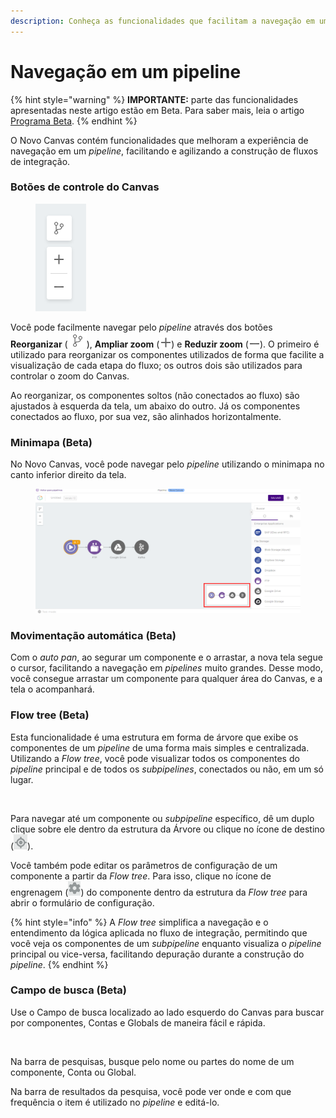```yaml
---
description: Conheça as funcionalidades que facilitam a navegação em um pipeline.
---
```


# Navegação em um pipeline

{% hint style="warning" %}
**IMPORTANTE:** parte das funcionalidades apresentadas neste artigo estão em Beta. Para saber mais, leia o artigo [Programa Beta](../../geral/programa-beta.md).
{% endhint %}

O Novo Canvas contém funcionalidades que melhoram a experiência de navegação em um _pipeline_, facilitando e agilizando a construção de fluxos de integração.

### Botões de controle do Canvas <a href="#h_b1362a896d" id="h_b1362a896d"></a>

<figure><img src="../../.gitbook/assets/image4 (1).png" alt=""><figcaption></figcaption></figure>

Você pode facilmente navegar pelo _pipeline_ através dos botões **Reorganizar** (![](<../../.gitbook/assets/image3 (2) (1).png>)), **Ampliar zoom** (![](<../../.gitbook/assets/image1 (2) (2).png>)) e **Reduzir zoom** (![](../../.gitbook/assets/image5.png)). O primeiro é utilizado para reorganizar os componentes utilizados de forma que facilite a visualização de cada etapa do fluxo; os outros dois são utilizados para controlar o zoom do Canvas.

Ao reorganizar, os componentes soltos (não conectados ao fluxo) são ajustados à esquerda da tela, um abaixo do outro. Já os componentes conectados ao fluxo, por sua vez, são alinhados horizontalmente.

### Minimapa (Beta) <a href="#h_45f6ee41a4" id="h_45f6ee41a4"></a>

No Novo Canvas, você pode navegar pelo _pipeline_ utilizando o minimapa no canto inferior direito da tela.

<figure><img src="../../.gitbook/assets/image2 (2).png" alt=""><figcaption></figcaption></figure>

### Movimentação automática (Beta) <a href="#h_0009c98480" id="h_0009c98480"></a>

Com o _auto pan_, ao segurar um componente e o arrastar, a nova tela segue o cursor, facilitando a navegação em _pipelines_ muito grandes. Desse modo, você consegue arrastar um componente para qualquer área do Canvas, e a tela o acompanhará.

### Flow tree (Beta)

Esta funcionalidade é uma estrutura em forma de árvore que exibe os componentes de um _pipeline_ de uma forma mais simples e centralizada. Utilizando a _Flow tree_, você pode visualizar todos os componentes do _pipeline_ principal e de todos os _subpipelines_, conectados ou não, em um só lugar.

<figure><img src="../../.gitbook/assets/flowtree-demo-20122022.gif" alt=""><figcaption></figcaption></figure>

Para navegar até um componente ou _subpipeline_ específico, dê um duplo clique sobre ele dentro da estrutura da Árvore ou clique no ícone de destino (![](../../.gitbook/assets/image1.png)).

Você também pode editar os parâmetros de configuração de um componente a partir da _Flow tree_. Para isso, clique no ícone de engrenagem (![](../../.gitbook/assets/image2.png)) do componente dentro da estrutura da _Flow tree_ para abrir o formulário de configuração.

{% hint style="info" %}
A _Flow tree_ simplifica a navegação e o entendimento da lógica aplicada no fluxo de integração, permitindo que você veja os componentes de um _subpipeline_ enquanto visualiza o _pipeline_ principal ou vice-versa, facilitando depuração durante a construção do _pipeline_.
{% endhint %}

### Campo de busca (Beta)

Use o Campo de busca localizado ao lado esquerdo do Canvas para buscar por componentes, Contas e Globals de maneira fácil e rápida.&#x20;

<figure><img src="../../.gitbook/assets/search-demo-20122022.gif" alt=""><figcaption></figcaption></figure>

Na barra de pesquisas, busque pelo nome ou partes do nome de um componente, Conta ou Global.&#x20;

Na barra de resultados da pesquisa, você pode ver onde e com que frequência o item é utilizado no _pipeline_ e editá-lo.
